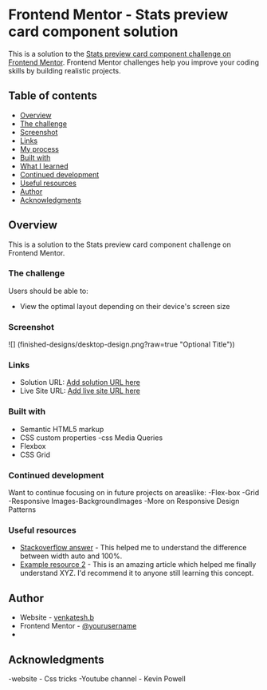 
# Frontend Mentor - Stats preview card component solution

This is a solution to the [Stats preview card component challenge on Frontend Mentor](https://www.frontendmentor.io/challenges/stats-preview-card-component-8JqbgoU62). Frontend Mentor challenges help you improve your coding skills by building realistic projects.

## Table of contents

- [Overview](#overview)
- [The challenge](#the-challenge)
- [Screenshot](#screenshot)
- [Links](#links)
- [My process](#my-process)
- [Built with](#built-with)
- [What I learned](#what-i-learned)
- [Continued development](#continued-development)
- [Useful resources](#useful-resources)
- [Author](#author)
- [Acknowledgments](#acknowledgments)

## Overview

This is a solution to the Stats preview card component challenge on Frontend Mentor.

### The challenge

Users should be able to:

- View the optimal layout depending on their device's screen size

### Screenshot

![] (finished-designs/desktop-design.png?raw=true "Optional Title"))


### Links

- Solution URL: [Add solution URL here](https://your-solution-url.com)
- Live Site URL: [Add live site URL here](https://your-live-site-url.com)

### Built with

- Semantic HTML5 markup
- CSS custom properties
  -css Media Queries
- Flexbox
- CSS Grid

### Continued development

Want to continue focusing on in future projects on areaslike:
-Flex-box
-Grid
-Responsive Images-BackgroundImages
-More on Responsive Design Patterns

### Useful resources

- [Stackoverflow answer](https://www.456bereastreet.com/archive/201112/the_difference_between_widthauto_and_width100/) - This helped me to understand the difference between width auto and 100%.
- [Example resource 2](https://www.example.com) - This is an amazing article which helped me finally understand XYZ. I'd recommend it to anyone still learning this concept.

## Author

- Website - [venkatesh.b](https://www.your-site.com)
- Frontend Mentor - [@yourusername](https://www.frontendmentor.io/profile/yourusername)
-

## Acknowledgments

-website - Css tricks
-Youtube channel - Kevin Powell

